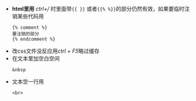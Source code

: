 - **html里用** *ctrl+/* 时里面带`{{ }}` 或者`{{% %}}`的部分仍然有效，如果要临时注销某些代码用
    ```
    {% comment %}
    要注销的部分
    {% endcomment %}
    ```
- 改css文件没反应用*ctrl + F5*略过缓存
- 在文本里加空白空间
    ```
    &nbsp
    ```
- 文本空一行用
    ```
    <br>
    ```